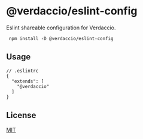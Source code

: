 # @verdaccio/eslint-config

Eslint shareable configuration for Verdaccio.

```
 npm install -D @verdaccio/eslint-config
```

## Usage

```
// .eslintrc
{
  "extends": [
    "@verdaccio"
  ]
}
```


## License

[MIT](http://www.opensource.org/licenses/mit-license.php)
